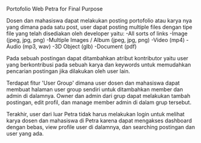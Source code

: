 Portofolio Web Petra for Final Purpose

Dosen dan mahasiswa dapat melakukan posting portofolio atau karya nya yang dimana pada satu post, user dapat posting multiple files dengan tipe file yang telah disediakan oleh developer yaitu:
-All sorts of links
-Image (jpeg, jpg, png)
-Multiple Images / Album (jpeg, jpg, png)
-Video (mp4)
-Audio (mp3, wav)
-3D Object (glb)
-Document (pdf)

Pada sebuah postingan dapat ditambahkan atribut kontributor yaitu user yang berkontribusi pada sebuah karya dan keywords untuk memudahkan pencarian postingan jika dilakukan oleh user lain.

Terdapat fitur 'User Group' dimana user dosen dan mahasiswa dapat membuat halaman user group sendiri untuk ditambahkan member dan admin di dalamnya. Owner dan admin dari grup dapat melakukan tambah postingan, edit profil, dan manage member admin di dalam grup tersebut.

Terakhir, user dari luar Petra tidak harus melakukan login untuk melihat karya dosen dan mahasiswa di Petra karena dapat mengakses dashboard dengan bebas, view profile user di dalamnya, dan searching postingan dan user yang ada.
